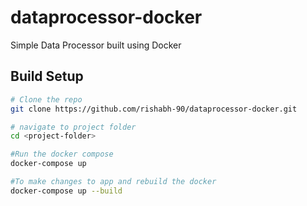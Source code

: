 # dataprocessor-docker
Simple Data Processor built using Docker

## Build Setup

``` bash
# Clone the repo
git clone https://github.com/rishabh-90/dataprocessor-docker.git

# navigate to project folder
cd <project-folder>

#Run the docker compose
docker-compose up

#To make changes to app and rebuild the docker
docker-compose up --build
